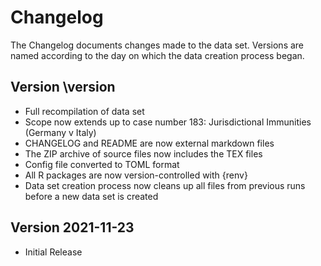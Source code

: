 # Changelog

The Changelog documents changes made to the data set. Versions are named according to the day on which the data creation process began.


## Version \version

- Full recompilation of data set
- Scope now extends up to case number 183: Jurisdictional Immunities (Germany v Italy)
- CHANGELOG and README are now external markdown files
- The ZIP archive of source files now includes the TEX files
- Config file converted to TOML format
- All R packages are now version-controlled with {renv}
- Data set creation process now cleans up all files from previous runs before a new data set is created



## Version 2021-11-23

- Initial Release


